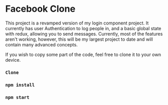 # Facebook Clone

This project is a revamped version of my login component project. It currently has user Authentication to log people in, and a basic global state with redux, allowing you to send messages. Currently, most of the features aren't working, however, this will be my largest project to date and will contain many advanced concepts.

If you wish to copy some part of the code, feel free to clone it to your own device.

### `Clone`



### `npm install`



### `npm start`





